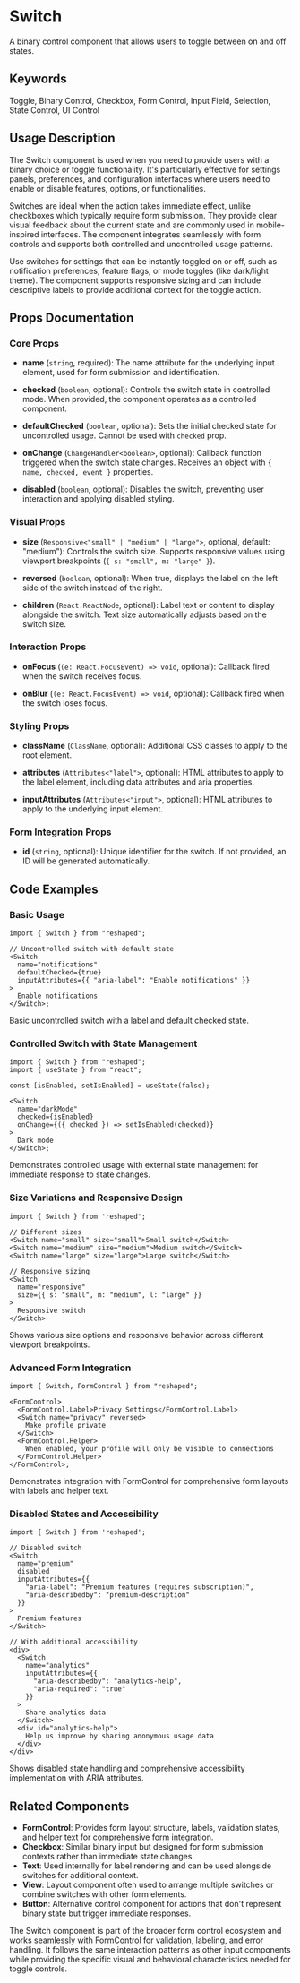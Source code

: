# Switch

A binary control component that allows users to toggle between on and off states.

## Keywords

Toggle, Binary Control, Checkbox, Form Control, Input Field, Selection, State Control, UI Control

## Usage Description

The Switch component is used when you need to provide users with a binary choice or toggle functionality. It's particularly effective for settings panels, preferences, and configuration interfaces where users need to enable or disable features, options, or functionalities.

Switches are ideal when the action takes immediate effect, unlike checkboxes which typically require form submission. They provide clear visual feedback about the current state and are commonly used in mobile-inspired interfaces. The component integrates seamlessly with form controls and supports both controlled and uncontrolled usage patterns.

Use switches for settings that can be instantly toggled on or off, such as notification preferences, feature flags, or mode toggles (like dark/light theme). The component supports responsive sizing and can include descriptive labels to provide additional context for the toggle action.

## Props Documentation

### Core Props

- **name** (`string`, required): The name attribute for the underlying input element, used for form submission and identification.

- **checked** (`boolean`, optional): Controls the switch state in controlled mode. When provided, the component operates as a controlled component.

- **defaultChecked** (`boolean`, optional): Sets the initial checked state for uncontrolled usage. Cannot be used with `checked` prop.

- **onChange** (`ChangeHandler<boolean>`, optional): Callback function triggered when the switch state changes. Receives an object with `{ name, checked, event }` properties.

- **disabled** (`boolean`, optional): Disables the switch, preventing user interaction and applying disabled styling.

### Visual Props

- **size** (`Responsive<"small" | "medium" | "large">`, optional, default: "medium"): Controls the switch size. Supports responsive values using viewport breakpoints (`{ s: "small", m: "large" }`).

- **reversed** (`boolean`, optional): When true, displays the label on the left side of the switch instead of the right.

- **children** (`React.ReactNode`, optional): Label text or content to display alongside the switch. Text size automatically adjusts based on the switch size.

### Interaction Props

- **onFocus** (`(e: React.FocusEvent) => void`, optional): Callback fired when the switch receives focus.

- **onBlur** (`(e: React.FocusEvent) => void`, optional): Callback fired when the switch loses focus.

### Styling Props

- **className** (`ClassName`, optional): Additional CSS classes to apply to the root element.

- **attributes** (`Attributes<"label">`, optional): HTML attributes to apply to the label element, including data attributes and aria properties.

- **inputAttributes** (`Attributes<"input">`, optional): HTML attributes to apply to the underlying input element.

### Form Integration Props

- **id** (`string`, optional): Unique identifier for the switch. If not provided, an ID will be generated automatically.

## Code Examples

### Basic Usage

```tsx
import { Switch } from "reshaped";

// Uncontrolled switch with default state
<Switch
  name="notifications"
  defaultChecked={true}
  inputAttributes={{ "aria-label": "Enable notifications" }}
>
  Enable notifications
</Switch>;
```

Basic uncontrolled switch with a label and default checked state.

### Controlled Switch with State Management

```tsx
import { Switch } from "reshaped";
import { useState } from "react";

const [isEnabled, setIsEnabled] = useState(false);

<Switch
  name="darkMode"
  checked={isEnabled}
  onChange={({ checked }) => setIsEnabled(checked)}
>
  Dark mode
</Switch>;
```

Demonstrates controlled usage with external state management for immediate response to state changes.

### Size Variations and Responsive Design

```tsx
import { Switch } from 'reshaped';

// Different sizes
<Switch name="small" size="small">Small switch</Switch>
<Switch name="medium" size="medium">Medium switch</Switch>
<Switch name="large" size="large">Large switch</Switch>

// Responsive sizing
<Switch
  name="responsive"
  size={{ s: "small", m: "medium", l: "large" }}
>
  Responsive switch
</Switch>
```

Shows various size options and responsive behavior across different viewport breakpoints.

### Advanced Form Integration

```tsx
import { Switch, FormControl } from "reshaped";

<FormControl>
  <FormControl.Label>Privacy Settings</FormControl.Label>
  <Switch name="privacy" reversed>
    Make profile private
  </Switch>
  <FormControl.Helper>
    When enabled, your profile will only be visible to connections
  </FormControl.Helper>
</FormControl>;
```

Demonstrates integration with FormControl for comprehensive form layouts with labels and helper text.

### Disabled States and Accessibility

```tsx
import { Switch } from 'reshaped';

// Disabled switch
<Switch
  name="premium"
  disabled
  inputAttributes={{
    "aria-label": "Premium features (requires subscription)",
    "aria-describedby": "premium-description"
  }}
>
  Premium features
</Switch>

// With additional accessibility
<div>
  <Switch
    name="analytics"
    inputAttributes={{
      "aria-describedby": "analytics-help",
      "aria-required": "true"
    }}
  >
    Share analytics data
  </Switch>
  <div id="analytics-help">
    Help us improve by sharing anonymous usage data
  </div>
</div>
```

Shows disabled state handling and comprehensive accessibility implementation with ARIA attributes.

## Related Components

- **FormControl**: Provides form layout structure, labels, validation states, and helper text for comprehensive form integration.
- **Checkbox**: Similar binary input but designed for form submission contexts rather than immediate state changes.
- **Text**: Used internally for label rendering and can be used alongside switches for additional context.
- **View**: Layout component often used to arrange multiple switches or combine switches with other form elements.
- **Button**: Alternative control component for actions that don't represent binary state but trigger immediate responses.

The Switch component is part of the broader form control ecosystem and works seamlessly with FormControl for validation, labeling, and error handling. It follows the same interaction patterns as other input components while providing the specific visual and behavioral characteristics needed for toggle controls.
